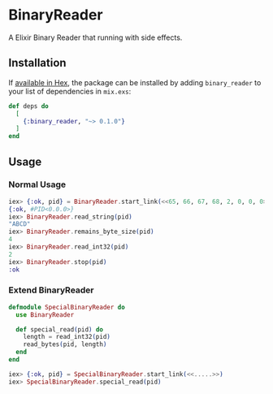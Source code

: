 # BinaryReader

A Elixir Binary Reader that running with side effects.

## Installation

If [available in Hex](https://hex.pm/docs/publish), the package can be installed
by adding `binary_reader` to your list of dependencies in `mix.exs`:

```elixir
def deps do
  [
    {:binary_reader, "~> 0.1.0"}
  ]
end
```

## Usage

### Normal Usage
```elixir
iex> {:ok, pid} = BinaryReader.start_link(<<65, 66, 67, 68, 2, 0, 0, 0>>)
{:ok, #PID<0.0.0>}
iex> BinaryReader.read_string(pid)
"ABCD"
iex> BinaryReader.remains_byte_size(pid)
4
iex> BinaryReader.read_int32(pid)
2
iex> BinaryReader.stop(pid)
:ok
```

### Extend BinaryReader
```elixir
defmodule SpecialBinaryReader do
  use BinaryReader

  def special_read(pid) do
    length = read_int32(pid)
    read_bytes(pid, length)
  end
end

iex> {:ok, pid} = SpecialBinaryReader.start_link(<<.....>>)
iex> SpecialBinaryReader.special_read(pid)
```
